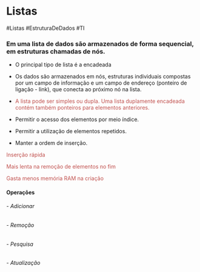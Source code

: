 
# Listas

#Listas #EstruturaDeDados #TI 


### Em uma lista de dados são armazenados de forma sequencial, em estruturas chamadas de nós.

- O principal tipo de lista é a encadeada

- Os dados são armazenados em nós, estruturas individuais compostas por um campo de informação e um campo de endereço (ponteiro de ligação - link), que conecta ao próximo nó na lista.

- <font color="#c0504d">A lista pode ser simples ou dupla. Uma lista duplamente encadeada contém também ponteiros para elementos anteriores.</font>

- Permitir o acesso dos elementos por meio índice.

- Permitir a utilização de elementos repetidos.

- Manter a ordem de inserção.

<font color="#c0504d">Inserção rápida</font>

<font color="#c0504d">Mais lenta na remoção de elementos no fim</font>

<font color="#c0504d">Gasta menos memória RAM na criação</font>


#### Operações

###### - Adicionar 
###### - Remoção
###### - Pesquisa
###### - Atualização



